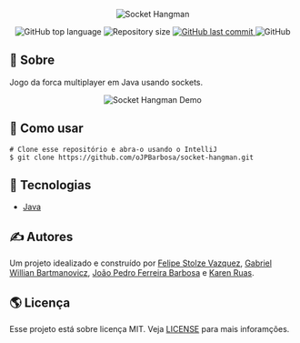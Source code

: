 <p align="center">
  <img alt="Socket Hangman" src="https://user-images.githubusercontent.com/79005271/145720802-8d1892cb-0176-4114-a9ff-9eb892bae281.gif" />
</p>

<p align="center">
  <img alt="GitHub top language" src="https://img.shields.io/github/languages/top/oJPBarbosa/socket-hangman.svg">

  <img alt="Repository size" src="https://img.shields.io/github/repo-size/oJPBarbosa/socket-hangman.svg">
  <a href="https://github.com/oJPBarbosa/socket-hangman/commits">
    <img alt="GitHub last commit" src="https://img.shields.io/github/last-commit/oJPBarbosa/socket-hangman.svg">
  </a>
  <img alt="GitHub" src="https://img.shields.io/github/license/oJPBarbosa/socket-hangman.svg">
</p>

## 🎯 Sobre

Jogo da forca multiplayer em Java usando sockets.

<p align="center">
    <img alt="Socket Hangman Demo" src="https://user-images.githubusercontent.com/79005271/145721660-fd768fc8-2a1a-4ecf-bc89-96f7a7cc2997.png">
</p>

## 🙋 Como usar

```
# Clone esse repositório e abra-o usando o IntelliJ
$ git clone https://github.com/oJPBarbosa/socket-hangman.git
```

## :rocket: Tecnologias

- [Java](https://www.java.com/)

## ✍️ Autores

Um projeto idealizado e construído por [Felipe Stolze Vazquez](https://github.com/Vazqual), [Gabriel Willian Bartmanovicz](https://github.com/obielwb), [João Pedro Ferreira Barbosa](https://github.com/oJPBarbosa) e [Karen Ruas](https://github.com/annRuas).

## 🌎 Licença

Esse projeto está sobre licença MIT. Veja [LICENSE](https://github.com/oJPBarbosa/socket-hangman/blob/main/LICENSE) para mais inforamções.
